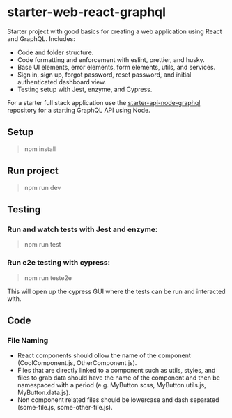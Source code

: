 # starter-web-react-graphql
Starter project with good basics for creating a web application using React and GraphQL. Includes:
- Code and folder structure.
- Code formatting and enforcement with eslint, prettier, and husky.
- Base UI elements, error elements, form elements, utils, and services.
- Sign in, sign up, forgot password, reset password, and initial authenticated dashboard view.
- Testing setup with Jest, enzyme, and Cypress.

For a starter full stack application use the [starter-api-node-graphql](https://github.com/sturoid/starter-api-node-graphql) repository for a starting GraphQL API using Node.

## Setup

> npm install

## Run project

> npm run dev

## Testing

### Run and watch tests with Jest and enzyme:

> npm run test

### Run e2e testing with cypress:

> npm run teste2e

This will open up the cypress GUI where the tests can be run and interacted with.

## Code

### File Naming

- React components should ollow the name of the component (CoolComponent.js, OtherComponent.js).
- Files that are directly linked to a component such as utils, styles, and files to grab data should have the name of the component and then be namespaced with a period (e.g. MyButton.scss, MyButton.utils.js, MyButton.data.js).
- Non component related files should be lowercase and dash separated (some-file.js, some-other-file.js).
